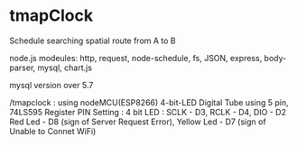 # tmapClock
Schedule searching spatial route from A to B


node.js
modeules:
http, request, node-schedule, fs, JSON, express, body-parser, mysql, chart.js

mysql
version over 5.7

/tmapclock :
using nodeMCU(ESP8266)
4-bit-LED Digital Tube using 5 pin, 74LS595 Register
PIN Setting :
4 bit LED : SCLK - D3, RCLK - D4, DIO - D2
Red Led - D8 (sign of Server Request Error), Yellow Led - D7 (sign of Unable to Connet WiFi)
